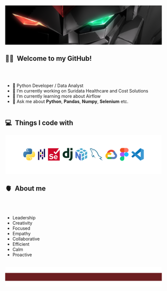 <p align="center">
	<img src="img/top-01.png">
</p>

## 🖐🏻 &nbsp;Welcome to my GitHub!
<br></br>
- 🐍 Python Developer / Data Analyst
- 🔭 I’m currently working on Suridata Healthcare and Cost Solutions
- 🌱 I’m currently learning more about Airflow
- 💬 Ask me about **Python**, **Pandas**, **Numpy**, **Selenium** etc.
<br><br>

## 💻 &nbsp;Things I code with
<p align="center">
	<img src="img/technologies.png">
</p>

## 🫀 &nbsp;About me
<br></br>
-  Leadership
-  Creativity
-  Focused
-  Empathy
-  Collaborative
-  Efficient
-  Calm
-  Proactive
<br></br>
<p align="center">
	<img src="img/bot-01.png">
</p>

